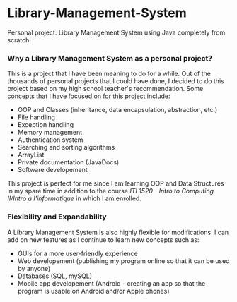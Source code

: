 # Library-Management-System

Personal project: Library Management System using Java completely from scratch.

### Why a Library Management System as a personal project?
This is a project that I have been meaning to do for a while. Out of the thousands of personal projects that I could have done, I decided to do this project based on my high school teacher's recommendation. Some concepts that I have focused on for this project include:
- OOP and Classes (inheritance, data encapsulation, abstraction, etc.)
- File handling
- Exception handling
- Memory management
- Authentication system
- Searching and sorting algorithms
- ArrayList
- Private documentation (JavaDocs)
- Software developement

This project is perfect for me since I am learning OOP and Data Structures in my spare time in addition to the course *ITI 1520 - Intro to Computing II/Intro à l'informatique* in which I am enrolled.

### Flexibility and Expandability
A Library Management System is also highly flexible for modifications. I can add on new features as I continue to learn new concepts such as:
- GUIs for a more user-friendly experience
- Web developement (publishing my program online so that it can be used by anyone)
- Databases (SQL, mySQL)
- Mobile app developement (Android - creating an app so that the program is usable on Android and/or Apple phones)
